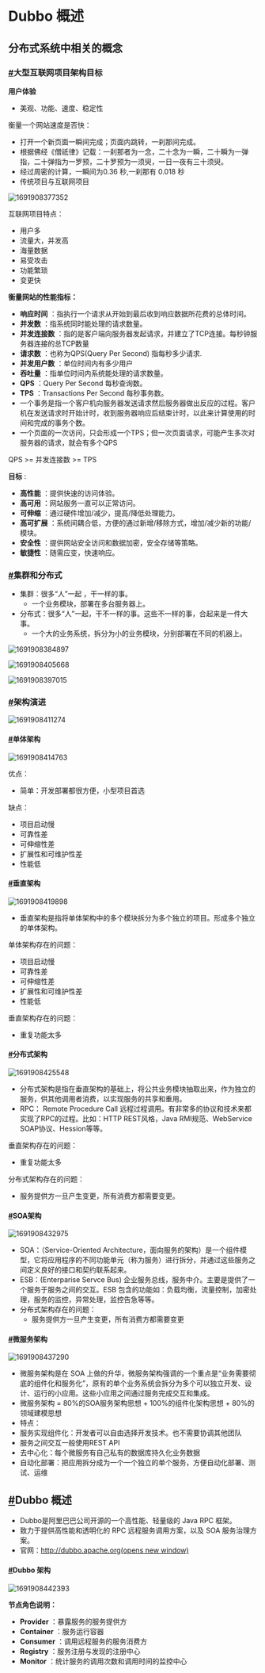# Dubbo 概述

## 分布式系统中相关的概念

### [#](https://frxcat.fun/pages/48771f/#%E5%A4%A7%E5%9E%8B%E4%BA%92%E8%81%94%E7%BD%91%E9%A1%B9%E7%9B%AE%E6%9E%B6%E6%9E%84%E7%9B%AE%E6%A0%87)大型互联网项目架构目标

**用户体验**

* 美观、功能、速度、稳定性

衡量一个网站速度是否快：

* 打开一个新页面一瞬间完成；页面内跳转，一刹那间完成。
* 根据佛经《僧祇律》记载：一刹那者为一念，二十念为一瞬，二十瞬为一弹指，二十弹指为一罗预，二十罗预为一须臾，一日一夜有三十须臾。
* 经过周密的计算，一瞬间为0.36 秒,一刹那有 0.018 秒
* 传统项目与互联网项目

![1691908377352](image/23-08-13-Dubbo概述/1691908377352.png)

互联网项目特点：

* 用户多
* 流量大，并发高
* 海量数据
* 易受攻击
* 功能繁琐
* 变更快

**衡量网站的性能指标：**

* **响应时间** ：指执行一个请求从开始到最后收到响应数据所花费的总体时间。
* **并发数** ：指系统同时能处理的请求数量。
* **并发连接数** ：指的是客户端向服务器发起请求，并建立了TCP连接。每秒钟服务器连接的总TCP数量
* **请求数** ：也称为QPS(Query Per Second) 指每秒多少请求.
* **并发用户数** ：单位时间内有多少用户
* **吞吐量** ：指单位时间内系统能处理的请求数量。
* **QPS** ：Query Per Second 每秒查询数。
* **TPS** ：Transactions Per Second 每秒事务数。
* 一个事务是指一个客户机向服务器发送请求然后服务器做出反应的过程。客户机在发送请求时开始计时，收到服务器响应后结束计时，以此来计算使用的时间和完成的事务个数。
* 一个页面的一次访问，只会形成一个TPS；但一次页面请求，可能产生多次对服务器的请求，就会有多个QPS

QPS >= 并发连接数 >= TPS

 **目标** :

* **高性能** ：提供快速的访问体验。
* **高可用** ：网站服务一直可以正常访问。
* **可伸缩** ：通过硬件增加/减少，提高/降低处理能力。
* **高可扩展** ：系统间耦合低，方便的通过新增/移除方式，增加/减少新的功能/模块。
* **安全性** ：提供网站安全访问和数据加密，安全存储等策略。
* **敏捷性** ：随需应变，快速响应。

### [#](https://frxcat.fun/pages/48771f/#%E9%9B%86%E7%BE%A4%E5%92%8C%E5%88%86%E5%B8%83%E5%BC%8F)集群和分布式

* 集群：很多“人”一起 ，干一样的事。
  * 一个业务模块，部署在多台服务器上。
* 分布式：很多“人”一起，干不一样的事。这些不一样的事，合起来是一件大事。
  * 一个大的业务系统，拆分为小的业务模块，分别部署在不同的机器上。

![1691908384897](image/23-08-13-Dubbo概述/1691908384897.png)

![1691908405668](image/23-08-13-Dubbo概述/1691908405668.png)

![1691908397015](image/23-08-13-Dubbo概述/1691908397015.png)

### [#](https://frxcat.fun/pages/48771f/#%E6%9E%B6%E6%9E%84%E6%BC%94%E8%BF%9B)架构演进

![1691908411274](image/23-08-13-Dubbo概述/1691908411274.png)

#### [#](https://frxcat.fun/pages/48771f/#%E5%8D%95%E4%BD%93%E6%9E%B6%E6%9E%84)单体架构

![1691908414763](image/23-08-13-Dubbo概述/1691908414763.png)

优点：

* 简单：开发部署都很方便，小型项目首选

缺点：

* 项目启动慢
* 可靠性差
* 可伸缩性差
* 扩展性和可维护性差
* 性能低

#### [#](https://frxcat.fun/pages/48771f/#%E5%9E%82%E7%9B%B4%E6%9E%B6%E6%9E%84)垂直架构

![1691908419898](image/23-08-13-Dubbo概述/1691908419898.png)

* 垂直架构是指将单体架构中的多个模块拆分为多个独立的项目。形成多个独立的单体架构。

单体架构存在的问题：

* 项目启动慢
* 可靠性差
* 可伸缩性差
* 扩展性和可维护性差
* 性能低

垂直架构存在的问题：

* 重复功能太多

#### [#](https://frxcat.fun/pages/48771f/#%E5%88%86%E5%B8%83%E5%BC%8F%E6%9E%B6%E6%9E%84)分布式架构

![1691908425548](image/23-08-13-Dubbo概述/1691908425548.png)

* 分布式架构是指在垂直架构的基础上，将公共业务模块抽取出来，作为独立的服务，供其他调用者消费，以实现服务的共享和重用。
* RPC： Remote Procedure Call 远程过程调用。有非常多的协议和技术来都实现了RPC的过程。比如：HTTP REST风格，Java RMI规范、WebService SOAP协议、Hession等等。

垂直架构存在的问题：

* 重复功能太多

分布式架构存在的问题：

* 服务提供方一旦产生变更，所有消费方都需要变更。

#### [#](https://frxcat.fun/pages/48771f/#soa%E6%9E%B6%E6%9E%84)SOA架构

![1691908432975](image/23-08-13-Dubbo概述/1691908432975.png)

* SOA：（Service-Oriented Architecture，面向服务的架构）是一个组件模型，它将应用程序的不同功能单元（称为服务）进行拆分，并通过这些服务之间定义良好的接口和契约联系起来。
* ESB：(Enterparise Servce Bus) 企业服务总线，服务中介。主要是提供了一个服务于服务之间的交互。ESB 包含的功能如：负载均衡，流量控制，加密处理，服务的监控，异常处理，监控告急等等。
* 分布式架构存在的问题：
  * 服务提供方一旦产生变更，所有消费方都需要变更

#### [#](https://frxcat.fun/pages/48771f/#%E5%BE%AE%E6%9C%8D%E5%8A%A1%E6%9E%B6%E6%9E%84)微服务架构

![1691908437290](image/23-08-13-Dubbo概述/1691908437290.png)

* 微服务架构是在 SOA 上做的升华，微服务架构强调的一个重点是“业务需要彻底的组件化和服务化”，原有的单个业务系统会拆分为多个可以独立开发、设计、运行的小应用。这些小应用之间通过服务完成交互和集成。
* 微服务架构 = 80%的SOA服务架构思想 + 100%的组件化架构思想 + 80%的领域建模思想
* 特点：
* 服务实现组件化：开发者可以自由选择开发技术。也不需要协调其他团队
* 服务之间交互一般使用REST API
* 去中心化：每个微服务有自己私有的数据库持久化业务数据
* 自动化部署：把应用拆分成为一个一个独立的单个服务，方便自动化部署、测试、运维

## [#](https://frxcat.fun/pages/48771f/#dubbo-%E6%A6%82%E8%BF%B0-2)Dubbo 概述

* Dubbo是阿里巴巴公司开源的一个高性能、轻量级的 Java RPC 框架。
* 致力于提供高性能和透明化的 RPC 远程服务调用方案，以及 SOA 服务治理方案。
* 官网：[http://dubbo.apache.org(opens new window)](http://dubbo.apache.org/)

#### [#](https://frxcat.fun/pages/48771f/#dubbo-%E6%9E%B6%E6%9E%84)Dubbo 架构  

![1691908442393](image/23-08-13-Dubbo概述/1691908442393.png)

**节点角色说明：**

* **Provider** ：暴露服务的服务提供方 
* **Container** ：服务运行容器
* **Consumer** ：调用远程服务的服务消费方
* **Registry** ：服务注册与发现的注册中心
* **Monitor** ：统计服务的调用次数和调用时间的监控中心
